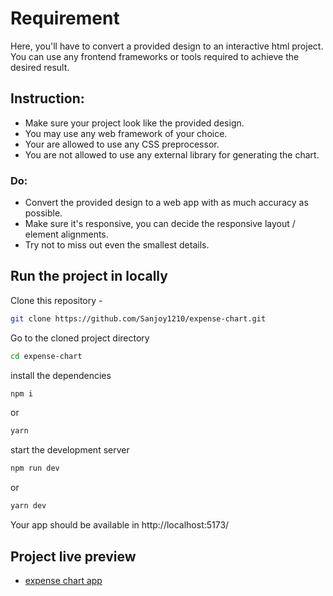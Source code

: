 # Requirement

Here, you'll have to convert a provided design to an interactive html project. You can use any frontend frameworks or tools required to achieve the desired result.

## Instruction:

- Make sure your project look like the provided design.
- You may use any web framework of your choice.
- Your are allowed to use any CSS preprocessor.
- You are not allowed to use any external library for generating the chart.

### Do:

- Convert the provided design to a web app with as much accuracy as possible.
- Make sure it's responsive, you can decide the responsive layout / element alignments.
- Try not to miss out even the smallest details.

## Run the project in locally

Clone this repository -

```sh
git clone https://github.com/Sanjoy1210/expense-chart.git
```

Go to the cloned project directory

```sh
cd expense-chart
```

install the dependencies

```sh
npm i
```

or

```sh
yarn
```

start the development server

```sh
npm run dev
```

or

```sh
yarn dev
```

Your app should be available in http://localhost:5173/

## Project live preview

- [expense chart app](https://expense-chart-web.netlify.app/)
